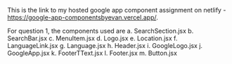 This is the link to my hosted google app component assignment on netlify - https://google-app-componentsbyevan.vercel.app/.

For question 1, the components used are
a. SearchSection.jsx
b. SearchBar.jsx
c. MenuItem.jsx
d. Logo.jsx
e. Location.jsx
f. LanguageLink.jsx
g. Language.jsx
h. Header.jsx
i. GoogleLogo.jsx
j. GoogleApp.jsx
k. FooterTText.jsx
l. Footer.jsx
m. Button.jsx
